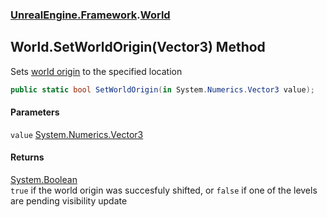 ### [UnrealEngine.Framework](UnrealEngine_Framework.md 'UnrealEngine.Framework').[World](World.md 'UnrealEngine.Framework.World')
## World.SetWorldOrigin(Vector3) Method
Sets <a href="https://docs.unrealengine.com/en-US/Engine/LevelStreaming/WorldBrowser/index.html">world origin</a> to the specified location  
```csharp
public static bool SetWorldOrigin(in System.Numerics.Vector3 value);
```
#### Parameters
<a name='UnrealEngine_Framework_World_SetWorldOrigin(System_Numerics_Vector3)_value'></a>
`value` [System.Numerics.Vector3](https://docs.microsoft.com/en-us/dotnet/api/System.Numerics.Vector3 'System.Numerics.Vector3')  
  
#### Returns
[System.Boolean](https://docs.microsoft.com/en-us/dotnet/api/System.Boolean 'System.Boolean')  
`true` if the world origin was succesfuly shifted, or `false` if one of the levels are pending visibility update
